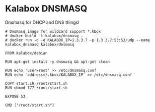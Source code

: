 Kalabox DNSMASQ
===================

Dnsmasq for DHCP and DNS things!

```
# Dnsmasq image for wildcard support *.kbox
# docker build -t kalabox/dnsmasq .
# docker run -d -e KALABOX_IP=1.3.3.7 -p 1.3.3.7:53:53/udp --name kalabox_dnsmasq kalabox/dnsmasq

FROM kalabox/debian

RUN apt-get install -y dnsmasq && apt-get clean

RUN echo 'user=root' >> /etc/dnsmasq.conf
RUN echo 'address=/.kbox/KALABOX_IP' >> /etc/dnsmasq.conf

COPY start.sh /root/start.sh
RUN chmod 777 /root/start.sh

EXPOSE 53

CMD ["/root/start.sh"]
```

